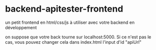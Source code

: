 # backend-apitester-frontend

un petit frontend en html/css/js à utiliser avec votre backend en développement

on suppose que votre back tourne sur localhost:5000. Si ce n'est pas le cas, vous pouvez changer cela dans index.html l'input d'id "apiUrl"
